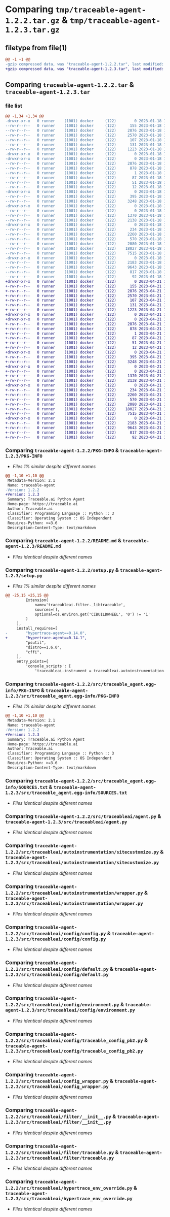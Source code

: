 # Comparing `tmp/traceable-agent-1.2.2.tar.gz` & `tmp/traceable-agent-1.2.3.tar.gz`

## filetype from file(1)

```diff
@@ -1 +1 @@
-gzip compressed data, was "traceable-agent-1.2.2.tar", last modified: Wed Jan 18 16:17:50 2023, max compression
+gzip compressed data, was "traceable-agent-1.2.3.tar", last modified: Fri Apr 21 19:04:25 2023, max compression
```

## Comparing `traceable-agent-1.2.2.tar` & `traceable-agent-1.2.3.tar`

### file list

```diff
@@ -1,34 +1,34 @@
-drwxr-xr-x   0 runner    (1001) docker     (122)        0 2023-01-18 16:17:50.078950 traceable-agent-1.2.2/
--rw-r--r--   0 runner    (1001) docker     (122)      155 2023-01-18 16:09:49.000000 traceable-agent-1.2.2/MANIFEST.in
--rw-r--r--   0 runner    (1001) docker     (122)     2876 2023-01-18 16:17:50.078950 traceable-agent-1.2.2/PKG-INFO
--rw-r--r--   0 runner    (1001) docker     (122)     2570 2023-01-18 16:09:49.000000 traceable-agent-1.2.2/README.md
--rw-r--r--   0 runner    (1001) docker     (122)      107 2023-01-18 16:09:49.000000 traceable-agent-1.2.2/pyproject.toml
--rw-r--r--   0 runner    (1001) docker     (122)      131 2023-01-18 16:17:50.078950 traceable-agent-1.2.2/setup.cfg
--rw-r--r--   0 runner    (1001) docker     (122)     1223 2023-01-18 16:09:49.000000 traceable-agent-1.2.2/setup.py
-drwxr-xr-x   0 runner    (1001) docker     (122)        0 2023-01-18 16:17:50.078950 traceable-agent-1.2.2/src/
-drwxr-xr-x   0 runner    (1001) docker     (122)        0 2023-01-18 16:17:50.078950 traceable-agent-1.2.2/src/traceable_agent.egg-info/
--rw-r--r--   0 runner    (1001) docker     (122)     2876 2023-01-18 16:17:50.000000 traceable-agent-1.2.2/src/traceable_agent.egg-info/PKG-INFO
--rw-r--r--   0 runner    (1001) docker     (122)      878 2023-01-18 16:17:50.000000 traceable-agent-1.2.2/src/traceable_agent.egg-info/SOURCES.txt
--rw-r--r--   0 runner    (1001) docker     (122)        1 2023-01-18 16:17:50.000000 traceable-agent-1.2.2/src/traceable_agent.egg-info/dependency_links.txt
--rw-r--r--   0 runner    (1001) docker     (122)       87 2023-01-18 16:17:50.000000 traceable-agent-1.2.2/src/traceable_agent.egg-info/entry_points.txt
--rw-r--r--   0 runner    (1001) docker     (122)       51 2023-01-18 16:17:50.000000 traceable-agent-1.2.2/src/traceable_agent.egg-info/requires.txt
--rw-r--r--   0 runner    (1001) docker     (122)       12 2023-01-18 16:17:50.000000 traceable-agent-1.2.2/src/traceable_agent.egg-info/top_level.txt
-drwxr-xr-x   0 runner    (1001) docker     (122)        0 2023-01-18 16:17:50.078950 traceable-agent-1.2.2/src/traceableai/
--rw-r--r--   0 runner    (1001) docker     (122)      395 2023-01-18 16:09:49.000000 traceable-agent-1.2.2/src/traceableai/__init__.py
--rw-r--r--   0 runner    (1001) docker     (122)     3248 2023-01-18 16:09:49.000000 traceable-agent-1.2.2/src/traceableai/agent.py
-drwxr-xr-x   0 runner    (1001) docker     (122)        0 2023-01-18 16:17:50.078950 traceable-agent-1.2.2/src/traceableai/autoinstrumentation/
--rw-r--r--   0 runner    (1001) docker     (122)        0 2023-01-18 16:09:49.000000 traceable-agent-1.2.2/src/traceableai/autoinstrumentation/__init__.py
--rw-r--r--   0 runner    (1001) docker     (122)     1370 2023-01-18 16:09:49.000000 traceable-agent-1.2.2/src/traceableai/autoinstrumentation/sitecustomize.py
--rw-r--r--   0 runner    (1001) docker     (122)     2138 2023-01-18 16:09:49.000000 traceable-agent-1.2.2/src/traceableai/autoinstrumentation/wrapper.py
-drwxr-xr-x   0 runner    (1001) docker     (122)        0 2023-01-18 16:17:50.078950 traceable-agent-1.2.2/src/traceableai/config/
--rw-r--r--   0 runner    (1001) docker     (122)      234 2023-01-18 16:09:49.000000 traceable-agent-1.2.2/src/traceableai/config/__init__.py
--rw-r--r--   0 runner    (1001) docker     (122)     2260 2023-01-18 16:09:49.000000 traceable-agent-1.2.2/src/traceableai/config/config.py
--rw-r--r--   0 runner    (1001) docker     (122)      570 2023-01-18 16:09:49.000000 traceable-agent-1.2.2/src/traceableai/config/default.py
--rw-r--r--   0 runner    (1001) docker     (122)     2080 2023-01-18 16:09:49.000000 traceable-agent-1.2.2/src/traceableai/config/environment.py
--rw-r--r--   0 runner    (1001) docker     (122)    18027 2023-01-18 16:09:49.000000 traceable-agent-1.2.2/src/traceableai/config/traceable_config_pb2.py
--rw-r--r--   0 runner    (1001) docker     (122)     7515 2023-01-18 16:09:49.000000 traceable-agent-1.2.2/src/traceableai/config_wrapper.py
-drwxr-xr-x   0 runner    (1001) docker     (122)        0 2023-01-18 16:17:50.078950 traceable-agent-1.2.2/src/traceableai/filter/
--rw-r--r--   0 runner    (1001) docker     (122)     2183 2023-01-18 16:09:49.000000 traceable-agent-1.2.2/src/traceableai/filter/__init__.py
--rw-r--r--   0 runner    (1001) docker     (122)     9643 2023-01-18 16:09:49.000000 traceable-agent-1.2.2/src/traceableai/filter/traceable.py
--rw-r--r--   0 runner    (1001) docker     (122)      817 2023-01-18 16:09:49.000000 traceable-agent-1.2.2/src/traceableai/hypertrace_env_override.py
--rw-r--r--   0 runner    (1001) docker     (122)       92 2023-01-18 16:09:50.000000 traceable-agent-1.2.2/src/traceableai/version.py
+drwxr-xr-x   0 runner    (1001) docker     (122)        0 2023-04-21 19:04:25.914281 traceable-agent-1.2.3/
+-rw-r--r--   0 runner    (1001) docker     (122)      155 2023-04-21 18:54:23.000000 traceable-agent-1.2.3/MANIFEST.in
+-rw-r--r--   0 runner    (1001) docker     (122)     2876 2023-04-21 19:04:25.914281 traceable-agent-1.2.3/PKG-INFO
+-rw-r--r--   0 runner    (1001) docker     (122)     2570 2023-04-21 18:54:23.000000 traceable-agent-1.2.3/README.md
+-rw-r--r--   0 runner    (1001) docker     (122)      107 2023-04-21 18:54:23.000000 traceable-agent-1.2.3/pyproject.toml
+-rw-r--r--   0 runner    (1001) docker     (122)      131 2023-04-21 19:04:25.914281 traceable-agent-1.2.3/setup.cfg
+-rw-r--r--   0 runner    (1001) docker     (122)     1223 2023-04-21 18:54:23.000000 traceable-agent-1.2.3/setup.py
+drwxr-xr-x   0 runner    (1001) docker     (122)        0 2023-04-21 19:04:25.906281 traceable-agent-1.2.3/src/
+drwxr-xr-x   0 runner    (1001) docker     (122)        0 2023-04-21 19:04:25.910282 traceable-agent-1.2.3/src/traceable_agent.egg-info/
+-rw-r--r--   0 runner    (1001) docker     (122)     2876 2023-04-21 19:04:25.000000 traceable-agent-1.2.3/src/traceable_agent.egg-info/PKG-INFO
+-rw-r--r--   0 runner    (1001) docker     (122)      878 2023-04-21 19:04:25.000000 traceable-agent-1.2.3/src/traceable_agent.egg-info/SOURCES.txt
+-rw-r--r--   0 runner    (1001) docker     (122)        1 2023-04-21 19:04:25.000000 traceable-agent-1.2.3/src/traceable_agent.egg-info/dependency_links.txt
+-rw-r--r--   0 runner    (1001) docker     (122)       87 2023-04-21 19:04:25.000000 traceable-agent-1.2.3/src/traceable_agent.egg-info/entry_points.txt
+-rw-r--r--   0 runner    (1001) docker     (122)       51 2023-04-21 19:04:25.000000 traceable-agent-1.2.3/src/traceable_agent.egg-info/requires.txt
+-rw-r--r--   0 runner    (1001) docker     (122)       12 2023-04-21 19:04:25.000000 traceable-agent-1.2.3/src/traceable_agent.egg-info/top_level.txt
+drwxr-xr-x   0 runner    (1001) docker     (122)        0 2023-04-21 19:04:25.910282 traceable-agent-1.2.3/src/traceableai/
+-rw-r--r--   0 runner    (1001) docker     (122)      395 2023-04-21 18:54:23.000000 traceable-agent-1.2.3/src/traceableai/__init__.py
+-rw-r--r--   0 runner    (1001) docker     (122)     3248 2023-04-21 18:54:23.000000 traceable-agent-1.2.3/src/traceableai/agent.py
+drwxr-xr-x   0 runner    (1001) docker     (122)        0 2023-04-21 19:04:25.910282 traceable-agent-1.2.3/src/traceableai/autoinstrumentation/
+-rw-r--r--   0 runner    (1001) docker     (122)        0 2023-04-21 18:54:23.000000 traceable-agent-1.2.3/src/traceableai/autoinstrumentation/__init__.py
+-rw-r--r--   0 runner    (1001) docker     (122)     1370 2023-04-21 18:54:23.000000 traceable-agent-1.2.3/src/traceableai/autoinstrumentation/sitecustomize.py
+-rw-r--r--   0 runner    (1001) docker     (122)     2138 2023-04-21 18:54:23.000000 traceable-agent-1.2.3/src/traceableai/autoinstrumentation/wrapper.py
+drwxr-xr-x   0 runner    (1001) docker     (122)        0 2023-04-21 19:04:25.910282 traceable-agent-1.2.3/src/traceableai/config/
+-rw-r--r--   0 runner    (1001) docker     (122)      234 2023-04-21 18:54:23.000000 traceable-agent-1.2.3/src/traceableai/config/__init__.py
+-rw-r--r--   0 runner    (1001) docker     (122)     2260 2023-04-21 18:54:23.000000 traceable-agent-1.2.3/src/traceableai/config/config.py
+-rw-r--r--   0 runner    (1001) docker     (122)      570 2023-04-21 18:54:23.000000 traceable-agent-1.2.3/src/traceableai/config/default.py
+-rw-r--r--   0 runner    (1001) docker     (122)     2080 2023-04-21 18:54:23.000000 traceable-agent-1.2.3/src/traceableai/config/environment.py
+-rw-r--r--   0 runner    (1001) docker     (122)    18027 2023-04-21 18:54:23.000000 traceable-agent-1.2.3/src/traceableai/config/traceable_config_pb2.py
+-rw-r--r--   0 runner    (1001) docker     (122)     7515 2023-04-21 18:54:23.000000 traceable-agent-1.2.3/src/traceableai/config_wrapper.py
+drwxr-xr-x   0 runner    (1001) docker     (122)        0 2023-04-21 19:04:25.914281 traceable-agent-1.2.3/src/traceableai/filter/
+-rw-r--r--   0 runner    (1001) docker     (122)     2183 2023-04-21 18:54:23.000000 traceable-agent-1.2.3/src/traceableai/filter/__init__.py
+-rw-r--r--   0 runner    (1001) docker     (122)     9643 2023-04-21 18:54:23.000000 traceable-agent-1.2.3/src/traceableai/filter/traceable.py
+-rw-r--r--   0 runner    (1001) docker     (122)      817 2023-04-21 18:54:23.000000 traceable-agent-1.2.3/src/traceableai/hypertrace_env_override.py
+-rw-r--r--   0 runner    (1001) docker     (122)       92 2023-04-21 18:54:24.000000 traceable-agent-1.2.3/src/traceableai/version.py
```

### Comparing `traceable-agent-1.2.2/PKG-INFO` & `traceable-agent-1.2.3/PKG-INFO`

 * *Files 1% similar despite different names*

```diff
@@ -1,10 +1,10 @@
 Metadata-Version: 2.1
 Name: traceable-agent
-Version: 1.2.2
+Version: 1.2.3
 Summary: Traceable.ai Python Agent
 Home-page: https://traceable.ai
 Author: Traceable.ai
 Classifier: Programming Language :: Python :: 3
 Classifier: Operating System :: OS Independent
 Requires-Python: >=3.6
 Description-Content-Type: text/markdown
```

### Comparing `traceable-agent-1.2.2/README.md` & `traceable-agent-1.2.3/README.md`

 * *Files identical despite different names*

### Comparing `traceable-agent-1.2.2/setup.py` & `traceable-agent-1.2.3/setup.py`

 * *Files 1% similar despite different names*

```diff
@@ -25,15 +25,15 @@
         Extension(
             name='traceableai.filter._libtraceable',
             sources=[],
             optional=os.environ.get('CIBUILDWHEEL', '0') != '1'
         )
     ],
     install_requires=[
-        "hypertrace-agent==0.14.0",
+        "hypertrace-agent==0.14.1",
         "psutil",
         "distro==1.6.0",
         "cffi",
     ],
     entry_points={
         'console_scripts': [
             'traceableai-instrument = traceableai.autoinstrumentation.wrapper:run',
```

### Comparing `traceable-agent-1.2.2/src/traceable_agent.egg-info/PKG-INFO` & `traceable-agent-1.2.3/src/traceable_agent.egg-info/PKG-INFO`

 * *Files 1% similar despite different names*

```diff
@@ -1,10 +1,10 @@
 Metadata-Version: 2.1
 Name: traceable-agent
-Version: 1.2.2
+Version: 1.2.3
 Summary: Traceable.ai Python Agent
 Home-page: https://traceable.ai
 Author: Traceable.ai
 Classifier: Programming Language :: Python :: 3
 Classifier: Operating System :: OS Independent
 Requires-Python: >=3.6
 Description-Content-Type: text/markdown
```

### Comparing `traceable-agent-1.2.2/src/traceable_agent.egg-info/SOURCES.txt` & `traceable-agent-1.2.3/src/traceable_agent.egg-info/SOURCES.txt`

 * *Files identical despite different names*

### Comparing `traceable-agent-1.2.2/src/traceableai/agent.py` & `traceable-agent-1.2.3/src/traceableai/agent.py`

 * *Files identical despite different names*

### Comparing `traceable-agent-1.2.2/src/traceableai/autoinstrumentation/sitecustomize.py` & `traceable-agent-1.2.3/src/traceableai/autoinstrumentation/sitecustomize.py`

 * *Files identical despite different names*

### Comparing `traceable-agent-1.2.2/src/traceableai/autoinstrumentation/wrapper.py` & `traceable-agent-1.2.3/src/traceableai/autoinstrumentation/wrapper.py`

 * *Files identical despite different names*

### Comparing `traceable-agent-1.2.2/src/traceableai/config/config.py` & `traceable-agent-1.2.3/src/traceableai/config/config.py`

 * *Files identical despite different names*

### Comparing `traceable-agent-1.2.2/src/traceableai/config/default.py` & `traceable-agent-1.2.3/src/traceableai/config/default.py`

 * *Files identical despite different names*

### Comparing `traceable-agent-1.2.2/src/traceableai/config/environment.py` & `traceable-agent-1.2.3/src/traceableai/config/environment.py`

 * *Files identical despite different names*

### Comparing `traceable-agent-1.2.2/src/traceableai/config/traceable_config_pb2.py` & `traceable-agent-1.2.3/src/traceableai/config/traceable_config_pb2.py`

 * *Files identical despite different names*

### Comparing `traceable-agent-1.2.2/src/traceableai/config_wrapper.py` & `traceable-agent-1.2.3/src/traceableai/config_wrapper.py`

 * *Files identical despite different names*

### Comparing `traceable-agent-1.2.2/src/traceableai/filter/__init__.py` & `traceable-agent-1.2.3/src/traceableai/filter/__init__.py`

 * *Files identical despite different names*

### Comparing `traceable-agent-1.2.2/src/traceableai/filter/traceable.py` & `traceable-agent-1.2.3/src/traceableai/filter/traceable.py`

 * *Files identical despite different names*

### Comparing `traceable-agent-1.2.2/src/traceableai/hypertrace_env_override.py` & `traceable-agent-1.2.3/src/traceableai/hypertrace_env_override.py`

 * *Files identical despite different names*

